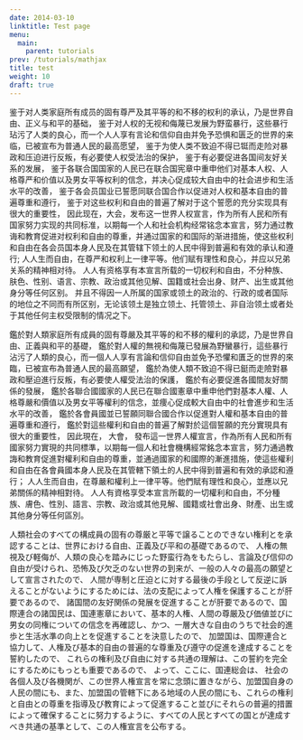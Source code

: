 ```yaml
---
date: 2014-03-10
linktitle: Test page
menu:
  main:
    parent: tutorials
prev: /tutorials/mathjax
title: test
weight: 10
draft: true
---
```

鉴于对人类家庭所有成员的固有尊严及其平等的和不移的权利的承认，乃是世界自由、正义与和平的基础， 鉴于对人权的无视和侮蔑已发展为野蛮暴行，这些暴行玷污了人类的良心，而一个人人享有言论和信仰自由并免予恐惧和匮乏的世界的来临，已被宣布为普通人民的最高愿望， 鉴于为使人类不致迫不得已铤而走险对暴政和压迫进行反叛，有必要使人权受法治的保护， 鉴于有必要促进各国间友好关系的发展， 鉴于各联合国国家的人民已在联合国宪章中重申他们对基本人权、人格尊严和价值以及男女平等权利的信念，并决心促成较大自由中的社会进步和生活水平的改善， 鉴于各会员国业已誓愿同联合国合作以促进对人权和基本自由的普遍尊重和遵行， 鉴于对这些权利和自由的普遍了解对于这个誓愿的充分实现具有很大的重要性， 因此现在，大会，发布这一世界人权宣言，作为所有人民和所有国家努力实现的共同标准，以期每一个人和社会机构经常铭念本宣言，努力通过教诲和教育促进对权利和自由的尊重，并通过国家的和国际的渐进措施，使这些权利和自由在各会员国本身人民及在其管辖下领土的人民中得到普遍和有效的承认和遵行; 人人生而自由，在尊严和权利上一律平等。他们赋有理性和良心，并应以兄弟关系的精神相对待。 人人有资格享有本宣言所载的一切权利和自由，不分种族、肤色、性别、语言、宗教、政治或其他见解、国籍或社会出身、财产、出生或其他身分等任何区别。 并且不得因一人所属的国家或领土的政治的、行政的或者国际的地位之不同而有所区别，无论该领土是独立领土、托管领土、非自治领土或者处于其他任何主权受限制的情况之下。

鑑於對人類家庭所有成員的固有尊嚴及其平等的和不移的權利的承認，乃是世界自由、正義與和平的基礎， 鑑於對人權的無視和侮蔑已發展為野蠻暴行，這些暴行沾污了人類的良心，而一個人人享有言論和信仰自由並免予恐懼和匱乏的世界的來臨，已被宣布為普通人民的最高願望， 鑑於為使人類不致迫不得已鋌而走險對暴政和壓迫進行反叛，有必要使人權受法治的保護， 鑑於有必要促進各國間友好關係的發展， 鑑於各聯合國國家的人民已在聯合國憲章中重申他們對基本人權、人格尊嚴和價值以及男女平等權利的信念，並痩心促成較大自由中的社會進步和生活水平的改善， 鑑於各會員國並已誓願同聯合國合作以促進對人權和基本自由的普遍尊重和遵行， 鑑於對這些權利和自由的普遍了解對於這個誓願的充分實現具有很大的重要性， 因此現在， 大會， 發布這一世界人權宣言，作為所有人民和所有國家努力實現的共同標準，以期每一個人和社會機構經常銘念本宣言，努力通過教誨和教育促進對權利和自由的尊重，並通過國家的和國際的漸進措施，使這些權利和自由在各會員國本身人民及在其管轄下領土的人民中得到普遍和有效的承認和遵行； 人人生而自由，在尊嚴和權利上一律平等。他們賦有理性和良心，並應以兄弟關係的精神相對待。 人人有資格享受本宣言所載的一切權利和自由，不分種族、膚色、性別、語言、宗教、政治或其他見解、國籍或社會出身、財產、出生或其他身分等任何區別。

人類社会のすべての構成員の固有の尊厳と平等で譲ることのできない権利とを承認することは、世界における自由、正義及び平和の基礎であるので、 人権の無視及び軽侮が、人類の良心を踏みにじった野蛮行為をもたらし、言論及び信仰の自由が受けられ、恐怖及び欠乏のない世界の到来が、一般の人々の最高の願望として宣言されたので、 人間が専制と圧迫とに対する最後の手段として反逆に訴えることがないようにするためには、法の支配によって人権を保護することが肝要であるので、 諸国間の友好関係の発展を促進することが肝要であるので、国際連合の諸国民は、国連憲章において、基本的人権、人間の尊厳及び価値並びに男女の同権についての信念を再確認し、かつ、一層大きな自由のうちで社会的進歩と生活水準の向上とを促進することを決意したので、 加盟国は、国際連合と協力して、人権及び基本的自由の普遍的な尊重及び遵守の促進を達成することを誓約したので、 これらの権利及び自由に対する共通の理解は、この誓約を完全にするためにもっとも重要であるので、 よって、ここに、国連総会は、 社会の各個人及び各機関が、この世界人権宣言を常に念頭に置きながら、加盟国自身の人民の間にも、また、加盟国の管轄下にある地域の人民の間にも、これらの権利と自由との尊重を指導及び教育によって促進すること並びにそれらの普遍的措置によって確保することに努力するように、すべての人民とすべての国とが達成すべき共通の基準として、この人権宣言を公布する。